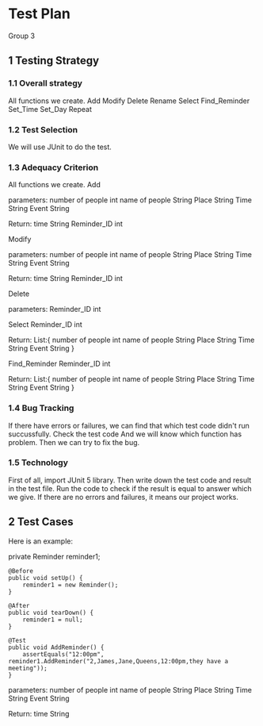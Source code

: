 # Test Plan

Group 3

## 1 Testing Strategy

### 1.1 Overall strategy

All functions we create.
Add
Modify
Delete
Rename
Select
Find_Reminder
Set_Time
Set_Day
Repeat

### 1.2 Test Selection

We will use JUnit to do the test.

### 1.3 Adequacy Criterion

All functions we create.
Add

parameters:
number of people	int
name of people		String
Place			String
Time			String
Event			String

Return:
time			String
Reminder_ID		int

Modify

parameters:
number of people	int
name of people		String
Place			String
Time			String
Event			String

Return:
time			String
Reminder_ID		int

Delete


parameters:
Reminder_ID		int

Select
Reminder_ID		int

Return:
List:{
number of people	int
name of people		String
Place			String
Time			String
Event			String
}

Find_Reminder
Reminder_ID		int

Return:
List:{
number of people	int
name of people		String
Place			String
Time			String
Event			String
}

### 1.4 Bug Tracking

If there have errors or failures, we can find that which test code didn't run succussfully. Check the test code And we will know which function has problem. Then we can try to fix the bug.

### 1.5 Technology

First of all, import JUnit 5 library.
Then write down the test code and result in the test file.
Run the code to check if the result is equal to answer which we give.
If there are no errors and failures, it means our project works.

## 2 Test Cases

Here is an example:

 private Reminder reminder1;
    
    @Before
    public void setUp() {
        reminder1 = new Reminder();
    }

    @After
    public void tearDown() {
        reminder1 = null;
    }

    @Test
    public void AddReminder() {
        assertEquals("12:00pm", reminder1.AddReminder("2,James,Jane,Queens,12:00pm,they have a meeting"));
    }

parameters:
number of people	int
name of people		String
Place			String
Time			String
Event			String

Return:
time			String